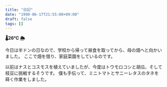 ```yaml
---
title: "日記"
date: "1990-06-17T21:55:00+09:00"
draft: false
tags: []
---
```


__🌡26℃ 🌦__

今日は半ドンの日なので、学校から帰って昼食を取ってから、母の畑へと向かいました。
ここで畑を借り、家庭菜園をしているのです。

以前はナスとコスモスを植えていましたが、今度はトウモロコシと胡瓜、そして枝豆に挑戦するそうです。
僕も手伝って、ミニトマトとサニーレタスのタネを蒔く作業をしました。
